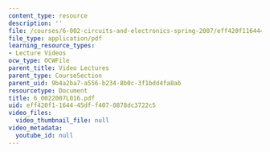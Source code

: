 ```yaml
---
content_type: resource
description: ''
file: /courses/6-002-circuits-and-electronics-spring-2007/eff420f1164445dff4070878dc3722c5_6_0022007L016.pdf
file_type: application/pdf
learning_resource_types:
- Lecture Videos
ocw_type: OCWFile
parent_title: Video Lectures
parent_type: CourseSection
parent_uid: 9b4a2ba7-a556-b234-8b0c-3f1bdd4fa8ab
resourcetype: Document
title: 6_0022007L016.pdf
uid: eff420f1-1644-45df-f407-0878dc3722c5
video_files:
  video_thumbnail_file: null
video_metadata:
  youtube_id: null
---
```


